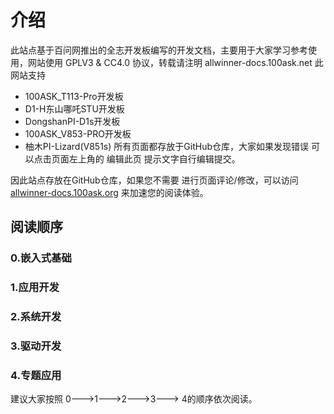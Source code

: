 
# 介绍
  此站点基于百问网推出的全志开发板编写的开发文档，主要用于大家学习参考使用，网站使用 GPLV3 & CC4.0 协议，转载请注明 allwinner-docs.100ask.net
  此网站支持 
  * 100ASK_T113-Pro开发板 
  * D1-H东山哪吒STU开发板 
  * DongshanPI-D1s开发板 
  * 100ASK_V853-PRO开发板 
  * 柚木PI-Lizard(V851s) 
  所有页面都存放于GitHub仓库，大家如果发现错误 可以点击页面左上角的  编辑此页 提示文字自行编辑提交。

因此站点存放在GitHub仓库，如果您不需要 进行页面评论/修改，可以访问 [allwinner-docs.100ask.org](allwinner-docs.100ask.org) 来加速您的阅读体验。

## 阅读顺序
### 0.嵌入式基础

### 1.应用开发

 
### 2.系统开发


### 3.驱动开发


### 4.专题应用



 建议大家按照 0--->1--->2--->3---> 4的顺序依次阅读。  